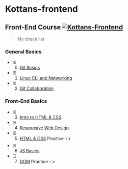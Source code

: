 # Kottans-frontend
## Front-End Course  [![Kottans-Frontend][icon-kottans]][kottans-frontend]


> My check list 


### General Basics
- [x] 0. [Git Basics](git_and_github/git_and_github.md)
- [x] 1. [Linux CLI and Networking](/task_linux_cli/lcl_http.md)
- [x] 2. [Git Collaboration](/task_git_collaboration/README.md)

### Front-End Basics
- [x] 3. [Intro to HTML & CSS](/task_html_css_intro/README.md)
- [x] 4. [Responsive Web Design](/task_responsive_web_design/README.md)
- [x] 5. [HTML & CSS](../../../HTML-CSS-POPUP) Practice :point_left:
- [x] 6. [JS Basics](/\task_js_basics/README.md)
- [ ] 7. [DOM](/../../../DOM-menu) Practice :point_left:

[icon-kottans]: https://img.shields.io/badge/%3D(%5E.%5E)%3D-frontend-yellow.svg
[kottans-frontend]: https://github.com/kottans/frontend
